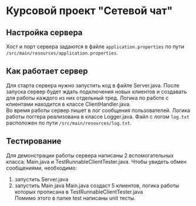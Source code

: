 # Курсовой проект "Сетевой чат"

## Настройка сервера
Хост и порт сервера задаются в файле `application.properties` по пути `/src/main/resources/application.properties`.

## Как работает сервер
Для старта сервера нужно запустить код в файле Server.java. После запуска сервер будет ждать подключения новых клиентов 
и создавать для работы каждого из них отдельный тред. Логика по работе с клиентами находится в классе ClientHandler.java.<br>
Во время работы сервер пишет в лог сообщения пользователей. Логика работы логгера реализована в классе Logger.java. Файл
с логом  `log.txt` расположен по пути `/src/main/resources/log.txt`.

## Тестирование

Для демонстрации работы сервера написаны 2 вспомогательных класса: Main.java и TestRunnableClientTester.java.
Чтобы увидеть обмен сообщениями, необходимо: 
1) запустить Server.java
2) запустить Main.java
  Main.java создаст 5 клиентов, логика работы которых прописана в TestRunnableClientTester.java <br>
Помимо этого в папке test написаны unit тесты.

